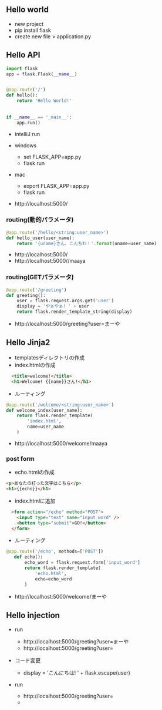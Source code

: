 ## Hello world

- new project
- pip install flask
- create new file > application.py

## Hello API

```python
import flask
app = flask.Flask(__name__)


@app.route('/')
def hello():
    return 'Hello World!'
    
    
if __name__ == '_main__':
    app.run()
```

- intelliJ run
- windows
  - set FLASK_APP=app.py
  - flask run
- mac
  - export FLASK_APP=app.py
  - flask run
    
    
- http://localhost:5000/

### routing(動的パラメータ)

```python
@app.route('/hello/<string:user_name>')
def hello_user(user_name):
    return '{uname}さん、こんちわ！'.format(uname=user_name)
```

- http://localhost:5000/
- http://localhost:5000//maaya

### routing(GETパラメータ)

```python
@app.route('/greeting')
def greeting():
    user = flask.request.args.get('user')
    display = 'やぁやぁ! ' + user
    return flask.render_template_string(display)
```

- http://localhost:5000/greeting?user=まーや

## Hello Jinja2

- templatesディレクトリの作成
- index.htmlの作成
```html
  <title>welcome!</title>
  <h1>Welcome! {{name}}さん!</h1>
```
    
    
- ルーティング
```python
@app.route('/welcome/<string:user_name>')
def welcome_index(user_name):
    return flask.render_template(
        'index.html',
        name=user_name
    )
```

- http://localhost:5000/welcome/maaya

### post form

- echo.htmlの作成
```html
<p>あなたの打った文字はこちら</p>
<h1>{{echo}}</h1>
```

- index.htmlに追加
```html
  <form action="/echo" method="POST">
    <input type="text" name="input_word" />
    <button type="submit">GO!</button>
  </form>
```

- ルーティング
```python
@app.route('/echo', methods=['POST'])
   def echo():
       echo_word = flask.request.form['input_word']
       return flask.render_template(
           'echo.html',
           echo=echo_word
       )
```

- http://localhost:5000/welcome/まーや

## Hello injection

- run
    - http://localhost:5000/greeting?user=まーや
    - http://localhost:5000/greeting?user=<script>alert("hack")</script>
    
- コード変更
    - display = 'こんにちは! ' + flask.escape(user)

- run 
    -  http://localhost:5000/greeting?user=<script>alert("hack")</script>
    -  
